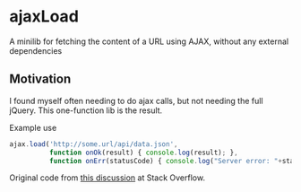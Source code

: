 ajaxLoad
========

A minilib for fetching the content of a URL using AJAX, without any external dependencies

Motivation
----------

I found myself often needing to do ajax calls, but not needing the full jQuery. This one-function lib is the result.

Example use

```javascript
ajax.load('http://some.url/api/data.json',
          function onOk(result) { console.log(result); },
          function onErr(statusCode) { console.log("Server error: "+statusCode); }); // Optional last argument
```


Original code from [this discussion](http://stackoverflow.com/questions/8567114/how-to-make-an-ajax-call-without-jquery) at Stack Overflow.

